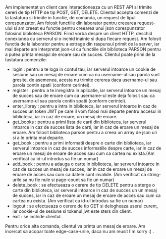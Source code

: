Am implementat un client care interactioneaza cu un REST API si trimite cereri de tip HTTP de tip POST, GET, DELETE.
Clientul accepta comenzi de la tastatura si trimite in functie, de comanda, un request de tipul corespunzator.
Am folosit functiile din laborator pentru creearea request-ului si am creeat eu functie pentru creearea unui json
corespunzator folosind biblioteca PARSON. Fiind vorba despre un client HTTP, deschid conexiunea cu serverul si o inchid
inainte si dupa fiecare request. Am folosit functia de la laborator pentru a extrage din raspunsul primit de la server, iar
mai departe am interpretat json-ul cu functiile din biblioteca PARSON pentru a putea printa mesajul de eroare sau de succes.
Clientul poate primi de la tastatura comenzile:
- login : pentru a te loga in contul tau, iar serverul intoarce un cookie de sesiune sau un mesaj de eroare cum ca nu username-ul sau
            parola sunt gresite, de asemenea, acesta nu trimite cererea daca username-ul sau parola contin spatii (conform cerintei).
- register : pentru a te inregistra in aplicatie, iar serverul intoarce un mesaj de succes sau de eroare cum ca username-ul este deja
            folosit sau ca username-ul sau parola contin spatii (conform cerintei).
- enter_libray : pentru a intra in biblioteca, iar serverul intoarce in caz de succes un token JWT pe care il vom folosi mai departe
            pentru accesul in biblioteca, iar in caz de eroare, un mesaj de eroare.
- get_books : pentru a primi lista de carti din biblioteca, iar serverul intoarce in caz de succes lista de carti, iar in caz de eroare
            un mesaj de eroare. Am folosit biblioteca parson pentru a creea un array de json uri si a le printa mai departe.
- get_book : pentru a primi informatii despre o carte din biblioteca, iar serverul intoarce in caz de succes informatiile despre carte,
            iar in caz de eroare un mesaj de eroare de acces sau cum ca cartea nu exista.(Am verificat ca id-ul introdus sa fie un numar)
- add_book : pentru a adauga o carte in biblioteca, iar serverul intoarce in caz de succes un mesaj de succes, iar in caz de eroare un
            mesaj de eroare de acces sau cum ca datele sunt invalide. (Am verificat ca string-urile sa nu fie nule si page-count sa fie un numar)
- delete_book : se efectueaza o cerere de tip DELETE pentru a sterge o carte din biblioteca, iar serverul intoarce in caz de succes un
                un mesaj de succes, iar in caz de eroare un mesaj de eroare de acces sau cum ca cartea nu exista. (Am verificat ca id-ul introdus sa fie un numar)
- logout : se efectueaza o cerere de tip GET si delogheaza userul curent, iar cookie-ul de sesiune si tokenul jwt este sters din client.
- exit : se inchide clientul.

Pentru orice alta comanda, clientul va printa un mesaj de eroare.
Am incercat sa acopar toate edge-case-urile, daca nu am reusit I'm sorry :) .